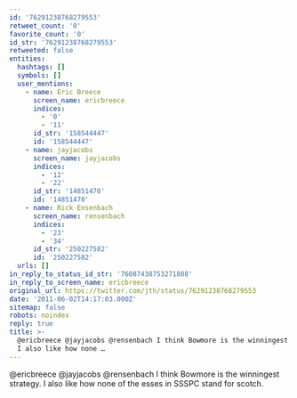 ```yaml
---
id: '76291238768279553'
retweet_count: '0'
favorite_count: '0'
id_str: '76291238768279553'
retweeted: false
entities:
  hashtags: []
  symbols: []
  user_mentions:
    - name: Eric Breece
      screen_name: ericbreece
      indices:
        - '0'
        - '11'
      id_str: '158544447'
      id: '158544447'
    - name: jayjacobs
      screen_name: jayjacobs
      indices:
        - '12'
        - '22'
      id_str: '14851470'
      id: '14851470'
    - name: Rick Ensenbach
      screen_name: rensenbach
      indices:
        - '23'
        - '34'
      id_str: '250227582'
      id: '250227582'
  urls: []
in_reply_to_status_id_str: '76087438753271808'
in_reply_to_screen_name: ericbreece
original_url: https://twitter.com/jth/status/76291238768279553
date: '2011-06-02T14:17:03.000Z'
sitemap: false
robots: noindex
reply: true
title: >-
  @ericbreece @jayjacobs @rensenbach I think Bowmore is the winningest strategy.
  I also like how none …
---
```


@ericbreece @jayjacobs @rensenbach I think Bowmore is the winningest strategy. I also like how none of the esses in SSSPC stand for scotch.